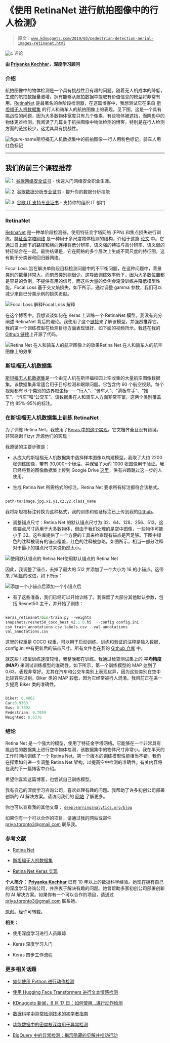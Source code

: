 # 《使用 RetinaNet 进行航拍图像中的行人检测》

> 原文：[`www.kdnuggets.com/2019/03/pedestrian-detection-aerial-images-retinanet.html`](https://www.kdnuggets.com/2019/03/pedestrian-detection-aerial-images-retinanet.html)

![c](img/3d9c022da2d331bb56691a9617b91b90.png) 评论

**由 [Priyanka Kochhar](https://github.com/priya-dwivedi)，深度学习顾问**

### 介绍

航拍图像中的物体检测是一个具有挑战性且有趣的问题。随着无人机成本的降低，生成的航拍数据量激增。拥有能够从航拍数据中提取有价值信息的模型将非常有用。[RetinaNet](https://arxiv.org/abs/1708.02002) 是最著名的单阶段检测器，在这篇博客中，我想测试它在来自 [斯坦福无人机数据集](http://cvgl.stanford.edu/projects/uav_data/) 的行人和骑车人的航拍图像上的表现。见下图。这是一个具有挑战性的问题，因为大多数物体宽度只有几个像素，有些物体被遮挡，而阴影中的物体更难检测。我阅读了几篇关于航拍图像中物体检测的博客，特别是在行人检测方面的链接较少，这尤其具有挑战性。

![figure-name](img/e306cf2a57f5516f04eff71360826911.png)斯坦福无人机数据集中的航拍图像 — 行人用粉色标记，骑车人用红色标记

* * *

## 我们的前三个课程推荐

![](img/0244c01ba9267c002ef39d4907e0b8fb.png) 1\. [谷歌网络安全证书](https://www.kdnuggets.com/google-cybersecurity) - 快速入门网络安全职业生涯。

![](img/e225c49c3c91745821c8c0368bf04711.png) 2\. [谷歌数据分析专业证书](https://www.kdnuggets.com/google-data-analytics) - 提升你的数据分析技能

![](img/0244c01ba9267c002ef39d4907e0b8fb.png) 3\. [谷歌 IT 支持专业证书](https://www.kdnuggets.com/google-itsupport) - 支持你的组织 IT 部门

* * *

### RetinaNet

[RetinaNet](https://arxiv.org/abs/1708.02002) 是一种单阶段检测器，使用特征金字塔网络 (FPN) 和焦点损失进行训练。[特征金字塔网络](https://medium.com/@jonathan_hui/understanding-feature-pyramid-networks-for-object-detection-fpn-45b227b9106c) 是一种用于多尺度物体检测的结构，介绍于这篇 [论文](https://arxiv.org/abs/1612.03144) 中。它通过自上而下的路径和横向连接将低分辨率、语义强的特征与高分辨率、语义弱的特征结合在一起。最终结果是，它在网络的多个层次上生成不同尺度的特征图，这有助于分类器和回归器网络。

Focal Loss 旨在解决单阶段目标检测问题中的不平衡问题，在这种问题中，背景类别的数量非常大，而前景类别则很少。这导致训练效率低下，因为大多数位置都是容易的负例，不提供有用的信号，而这些大量的负例会淹没训练并降低模型性能。Focal Loss 基于交叉熵损失，如下所示，通过调整 gamma 参数，我们可以减少来自已分类示例的损失贡献。

![Focal Loss 解释](img/0ecbff8b100cabc7535fcd410c6a6b9c.png)Focal Loss 解释

在这个博客中，我想谈谈如何在 Keras 上训练一个 RetinaNet 模型。我没有充分阐述 RetinaNet 背后的理论。我使用了这个[链接](https://medium.com/@14prakash/the-intuition-behind-retinanet-eb636755607d)来了解该模型，并强烈推荐它。我的第一个训练模型在检测目标方面表现很好，如下面的视频所示。我还在我的[Github 链接](https://github.com/priya-dwivedi/keras_retinanet_cs230)上开源了代码。

![Retina Net 在人和骑车人的航空图像上的效果](img/4e8095d921b682922a0ad9255be899a8.png)Retina Net 在人和骑车人的航空图像上的效果

### 斯坦福无人机数据集

[斯坦福无人机数据集](http://cvgl.stanford.edu/projects/uav_data/)是一个由无人机在斯坦福校园上空收集的大量航空图像数据集。该数据集非常适合用于目标检测和跟踪问题。它包含约 60 个航空视频。每个视频都有 6 个类别的边界框坐标——“行人”、“骑车人”、“滑板车手”、“推车”、“汽车”和“公交车”。该数据集在人和骑车人方面非常丰富，这两个类别覆盖了约 85%-95%的标注。

### 在斯坦福无人机数据集上训练 RetinaNet

为了训练 Retina Net，我使用了[Keras 中的这个实现](https://github.com/fizyr/keras-retinanet)。它文档齐全且没有错误。非常感谢 Fizyr 开源他们的实现！

我遵循的主要步骤是：

+   从庞大的斯坦福无人机数据集中选择样本图像以构建模型。我取了大约 2200 张训练图像，带有 30,000+个标注，并保留了大约 1000 张图像用于验证。我已经将我的图像数据集上传到 Google Drive [这里](https://drive.google.com/drive/u/0/folders/1bLt6KK_9zKogJdvW-lKh9BnBKgFfvPp9)，供有兴趣跳过这一步的人使用。

+   生成 Retina Net 所需格式的标注。Retina Net 要求所有标注都符合该格式。

```py

path/to/image.jpg,x1,y1,x2,y2,class_name

```

我将斯坦福标注转换为这种格式，我的训练和验证标注已上传到我的[Github](https://github.com/priya-dwivedi/keras_retinanet_cs230)。

+   调整锚点尺寸：Retina Net 的默认锚点尺寸为 32、64、128、256、512。这些锚点尺寸适用于大多数物体，但由于我们处理的是空中图像，一些物体可能小于 32。这些库提供了一个方便的工具来检查现有锚点是否足够。下图中绿色的注释被现有的锚点覆盖，红色的注释被忽略。如图所示，相当一部分注释对于最小的锚点尺寸来说仍然太小。

![使用默认锚点的 Retina Net](img/c98c6ab4f9a5868945fe4322ac271246.png)使用默认锚点的 Retina Net

因此，我调整了锚点，去掉了最大的 512 并添加了一个大小为 16 的小锚点。这带来了明显的改进，如下所示：

![添加一个小锚点后](img/dc6487dd52610a7c051381de4ba88d3a.png)添加一个小锚点后

+   有了这些准备，我们已经可以开始训练了。我保留了大部分其他默认参数，包括 Resnet50 主干，并开始了训练：

```py

keras_retinanet/bin/train.py --weights
snapshots/resnet50_coco_best_v2.1.0.h5  --config config.ini
csv train_annotations.csv labels.csv --val-annotations
val_annotations.csv

```

这里的权重是 COCO 权重，可以用于启动训练。训练和验证的注释是输入数据，config.ini 中有更新后的锚点尺寸。所有文件也在我的 [Github 仓库](https://github.com/priya-dwivedi/keras_retinanet_cs230) 中。

就这些！模型训练速度较慢，我整晚都在训练。我通过检查测试集上的 **平均精度 (MAP)** 来测试训练模型的准确性。如下所示，第一个训练模型的 MAP 达到了 0.63，表现非常好。尤其在汽车和公交车类别上表现优异，因为这些类别在空中比较容易识别。Biker 类的 MAP 较低，因为它经常被行人混淆。我目前正在进一步提高 Biker 类的准确性。

```py

Biker: 0.4862
Car:0.9363
Bus: 0.7892
Pedestrian: 0.7059
Weighted: 0.6376

```

### 结论

Retina Net 是一个强大的模型，使用了特征金字塔网络。它能够在一个非常具有挑战性的数据集上进行空中物体检测，该数据集中的物体尺寸非常小。我在半天的工作时间内训练了一个 Retina Net。第一个版本的训练模型性能相当不错。我仍在探索如何进一步调整 Retina Net 架构，以提高空中检测的准确性。有关内容将在我的下一篇博客中介绍。

希望你喜欢这篇博客，也尝试自己训练模型。

我有自己的深度学习咨询公司，喜欢处理有趣的问题。我帮助了许多初创公司部署创新的 AI 解决方案。请访问我们的 [网站](http://deeplearninganalytics.org/) 了解更多。

你也可以查看我的其他文章： [`deeplearninganalytics.org/blog`](http://deeplearninganalytics.org/blog)

如果你有一个可以合作的项目，请通过我的网站或邮件 priya.toronto3@gmail.com 联系我。

### 参考文献

+   [Retina Net](https://medium.com/@14prakash/the-intuition-behind-retinanet-eb636755607d)

+   [斯坦福无人机数据集](http://cvgl.stanford.edu/projects/uav_data/)

+   [Retina Net Keras 实现](https://github.com/fizyr/keras-retinanet)

**个人简介： [Priyanka Kochhar](https://github.com/priya-dwivedi)** 已有 10 年以上的数据科学经验。她现在拥有自己的深度学习咨询公司，并热衷于解决有趣的问题。她曾帮助多家初创公司部署创新的 AI 解决方案。如果你有一个可以合作的项目，请通过 priya.toronto3@gmail.com 联系她。

[原创](https://towardsdatascience.com/pedestrian-detection-in-aerial-images-using-retinanet-9053e8a72c6)。经许可转载。

**相关：**

+   使用深度学习进行人员跟踪

+   Keras 深度学习入门

+   Keras 四步工作流程

### 更多相关话题

+   [如何使用 Python 进行动作检测](https://www.kdnuggets.com/2022/08/perform-motion-detection-python.html)

+   [使用 Hugging Face Transformers 进行文本情感检测](https://www.kdnuggets.com/using-hugging-face-transformers-for-emotion-detection-in-text)

+   [KDnuggets 新闻，8 月 17 日：如何使用…进行动作检测](https://www.kdnuggets.com/2022/n33.html)

+   [数据科学中异常检测技术的初学者指南](https://www.kdnuggets.com/2023/05/beginner-guide-anomaly-detection-techniques-data-science.html)

+   [功能数据中的密度核深度用于异常检测](https://www.kdnuggets.com/density-kernel-depth-for-outlier-detection-in-functional-data)

+   [BigQuery 中的异常检测：揭示隐藏的见解并推动行动](https://www.kdnuggets.com/anomaly-detection-in-bigquery-uncover-hidden-insights-and-drive-action)
